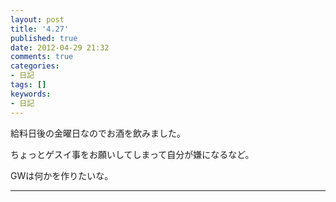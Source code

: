 ```yaml
---
layout: post
title: '4.27'
published: true
date: 2012-04-29 21:32
comments: true
categories:
- 日記
tags: []
keywords:
- 日記
---
```

給料日後の金曜日なのでお酒を飲みました。

ちょっとゲスイ事をお願いしてしまって自分が嫌になるなど。

GWは何かを作りたいな。

---

